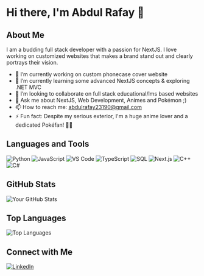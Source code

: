 # Hi there, I'm Abdul Rafay 👋

## About Me
I am a budding full stack developer with a passion for NextJS. I love working on customized websites that makes a brand stand out and clearly portrays their vision.

- 🔭 I’m currently working on custom phonecase cover website
- 🌱 I’m currently learning some advanced NextJS concepts & exploring .NET MVC
- 👯 I’m looking to collaborate on full stack educational/lms based websites
- 💬 Ask me about NextJS, Web Development, Animes and Pokémon ;)
- 📫 How to reach me: abdulrafay23190@gmail.com
- ⚡ Fun fact: Despite my serious exterior, I'm a huge anime lover and a dedicated Pokéfan! 🎌🐾

## Languages and Tools
![Python](https://img.shields.io/badge/-Python-3776AB?style=flat&logo=python&logoColor=white)
![JavaScript](https://img.shields.io/badge/-JavaScript-F7DF1E?style=flat&logo=javascript&logoColor=black)
![VS Code](https://img.shields.io/badge/-VS%20Code-007ACC?style=flat&logo=visual-studio-code&logoColor=white)
![TypeScript](https://img.shields.io/badge/-TypeScript-007ACC?style=flat&logo=typescript&logoColor=white)
![SQL](https://img.shields.io/badge/-SQL-4479A1?style=flat&logo=postgresql&logoColor=white)
![Next.js](https://img.shields.io/badge/-Next.js-000000?style=flat&logo=nextdotjs&logoColor=white)
![C++](https://img.shields.io/badge/-C++-00599C?style=flat&logo=cplusplus&logoColor=white)
![C#](https://img.shields.io/badge/-C%23-239120?style=flat&logo=csharp&logoColor=white)

## GitHub Stats
![Your GitHub Stats](https://github-readme-stats.vercel.app/api?username=Lucario2319&show_icons=true&theme=radical)

## Top Languages
![Top Languages](https://github-readme-stats.vercel.app/api/top-langs/?username=Lucario2319&layout=compact&theme=radical)

## Connect with Me
[![LinkedIn](https://img.shields.io/badge/-LinkedIn-0A66C2?style=flat&logo=Linkedin&logoColor=white)](https://www.linkedin.com/in/abdul-rafay-b715a025b/)

<!--
**Lucario2319/Lucario2319** is a ✨ _special_ ✨ repository because its `README.md` (this file) appears on your GitHub profile.

Here are some ideas to get you started:

- 🔭 I’m currently working on ...
- 🌱 I’m currently learning ...
- 👯 I’m looking to collaborate on ...
- 🤔 I’m looking for help with ...
- 💬 Ask me about ...
- 📫 How to reach me: ...
- 😄 Pronouns: ...
- ⚡ Fun fact: ...
-->
